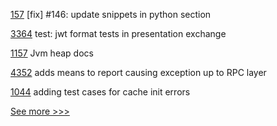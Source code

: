 
[157](https://github.com/hyperledger/iroha-2-docs/pull/157) [fix] #146: update snippets in python section

[3364](https://github.com/hyperledger/aries-framework-go/pull/3364) test: jwt format tests in presentation exchange

[1157](https://github.com/hyperledger/besu-docs/pull/1157) Jvm heap docs

[4352](https://github.com/hyperledger/besu/pull/4352) adds means to report causing exception up to RPC layer 

[1044](https://github.com/hyperledger/firefly/pull/1044) adding test cases for cache init errors


[See more >>>](https://start-here.hyperledger.org/pull-requests)
